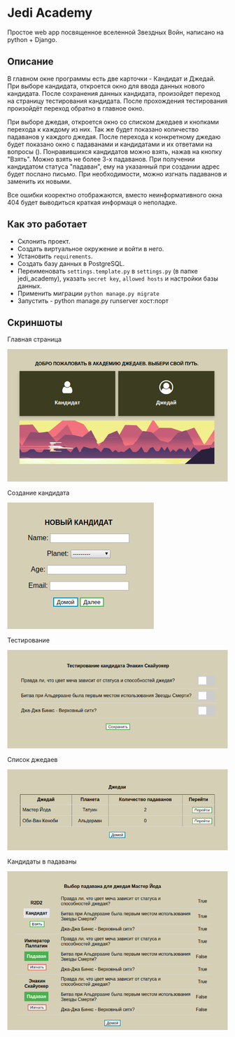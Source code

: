 # Jedi Academy

Простое web app посвященное вселенной Звездных Войн, написано на python + Django.

## Описание

В главном окне программы есть две карточки - Кандидат и Джедай. При выборе кандидата, откроется окно для ввода данных
нового кандидата. После сохранения данных кандидата, произойдет переход на страницу тестирования кандидата. После 
прохождения тестирования произойдёт переход обратно в главное окно.

При выборе джедая, откроется окно со списком джедаев и кнопками перехода к каждому из них. Так же будет показано 
количество падаванов у каждого джедая. После перехода к конкретному джедаю будет показано окно с падаванами и 
кандидатами и их ответами на вопросы (). Понравившихся кандидатов можно взять, нажав на кнопку "Взять". Можно взять не 
более 3-х падаванов. При получении кандидатом статуса "падаван", ему на указанный при создании адрес будет послано 
письмо. При необходимости, можно изгнать падаванов и заменить их новыми.

Все ошибки кооректно отображаются, вместо неинформативного окна 404 будет выводиться краткая информаця о неполадке.

## Как это работает

* Склонить проект.
* Создать виртуальное окружение и войти в него.
* Установить `requirements`.
* Создать базу данных в PostgreSQL.
* Переименовать `settings.template.py` в `settings.py` (в папке jedi_academy), указать `secret key`, `allowed hosts` и 
настройки базы данных.
* Применить миграции `python manage.py migrate`
* Запустить - python manage.py runserver хост:порт

## Скриншоты

Главная страница

![Главная страница](screenshots/screenshot_main.png?raw=true "Главная страница")

Создание кандидата

![Создание кандидата](screenshots/screenshot_candidate.png?raw=true "Создание кандидата")

Тестирование

![Тестирование](screenshots/screenshot_testing.png?raw=true "Тестирование")

Список джедаев

![Список джедаев](screenshots/screenshot_jedi.png?raw=true "Список джедаев")

Кандидаты в падаваны

![Кандидаты в падаваны](screenshots/screenshot_jedi_padawan.png?raw=true "Кандидаты в падаваны")